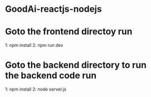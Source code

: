 # GoodAi-reactjs-nodejs

# Goto the frontend directoy run
1: npm install
2: npm run dev


# Goto the backend directory to run the backend code run
1: npm install
2: node server.js
